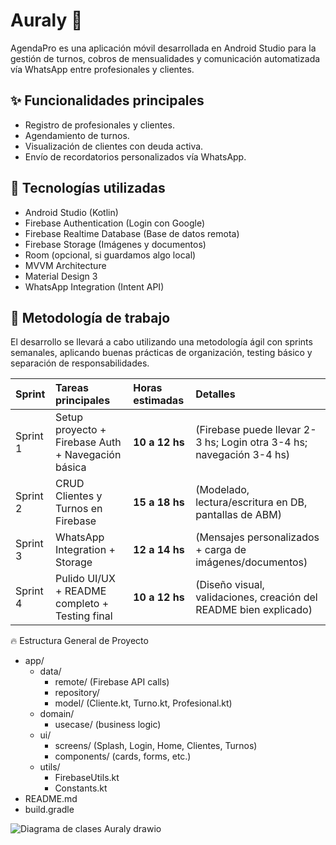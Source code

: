 # Auraly 📆

AgendaPro es una aplicación móvil desarrollada en Android Studio para la gestión de turnos, cobros de mensualidades y comunicación automatizada vía WhatsApp entre profesionales y clientes.

## ✨ Funcionalidades principales

- Registro de profesionales y clientes.
- Agendamiento de turnos.
- Visualización de clientes con deuda activa.
- Envío de recordatorios personalizados vía WhatsApp.

## 📱 Tecnologías utilizadas

- Android Studio (Kotlin)
- Firebase Authentication (Login con Google)
- Firebase Realtime Database (Base de datos remota)
- Firebase Storage (Imágenes y documentos)
- Room (opcional, si guardamos algo local)
- MVVM Architecture
- Material Design 3
- WhatsApp Integration (Intent API)

## 🚀 Metodología de trabajo

El desarrollo se llevará a cabo utilizando una metodología ágil con sprints semanales, aplicando buenas prácticas de organización, testing básico y separación de responsabilidades.

| Sprint   | Tareas principales                                 | Horas estimadas | Detalles                                                             |
| :------- | :------------------------------------------------- | :-------------- | :------------------------------------------------------------------- |
| Sprint 1 | Setup proyecto + Firebase Auth + Navegación básica | **10 a 12 hs**  | (Firebase puede llevar 2-3 hs; Login otra 3-4 hs; navegación 3-4 hs) |
| Sprint 2 | CRUD Clientes y Turnos en Firebase                 | **15 a 18 hs**  | (Modelado, lectura/escritura en DB, pantallas de ABM)                |
| Sprint 3 | WhatsApp Integration + Storage                     | **12 a 14 hs**  | (Mensajes personalizados + carga de imágenes/documentos)             |
| Sprint 4 | Pulido UI/UX + README completo + Testing final     | **10 a 12 hs**  | (Diseño visual, validaciones, creación del README bien explicado)    |

🔥 Estructura General de Proyecto

- app/
  - data/
    - remote/ (Firebase API calls)
    - repository/
    - model/ (Cliente.kt, Turno.kt, Profesional.kt)
  - domain/
    - usecase/ (business logic)
  - ui/
    - screens/ (Splash, Login, Home, Clientes, Turnos)
    - components/ (cards, forms, etc.)
  - utils/
    - FirebaseUtils.kt
    - Constants.kt
- README.md
- build.gradle

![Diagrama de clases Auraly drawio](https://github.com/user-attachments/assets/5a0b1ce1-370d-41f6-bedb-44fcde7aa1b9)
